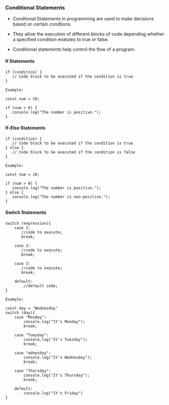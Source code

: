 ### Conditional Statements
 - Condtional Statements in programming are used to make decisions based on certain condtions.
 - They allow the execution of different blocks of code depending whether a specified condition evalutes to true or false.

 - Conditional statements help control the flow of a program.

 #### If Statements
 ```
 if (condition) {
    // Code block to be executed if the condition is true
} 

Example:

const num = 10;

if (num > 0) {
    console.log("The number is positive.");
}
 ```

 #### If-Else Statements
 ```
 if (condition) {
    // Code block to be executed if the condition is true
} else {
    // Code block to be executed if the condition is false
}

Example:

const num = 10;

if (num > 0) {
    console.log("The number is positive.");
} else {
    console.log("The number is non-positive.");
}

 ```

#### Switch Statements
```
switch (expression){
    case 1:
       //code to execute;
       break;

    case 2:
       //code to execute;
       break;

    case 3:
       //code to execute;
       break;

    default:
        //default code;
}

Example:

const day = "Wednesday"
switch (day){
    case "Monday":
        console.log("It's Monday");
        break;

    case "Tuesday":
        console.log("It's Tuesday");
        break;

    case "wdnesday":
        console.log("It's Wednesday");
        break;

    case "Thursday":
        console.log("It's Thursday");
        break;

    default:
        console.log("It's Friday")
}
```